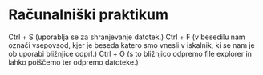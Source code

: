 # Računalniški praktikum
Ctrl + S (uporablja se za shranjevanje datotek.)
Ctrl + F (v besedilu nam označi vsepovsod, kjer je beseda katero smo vnesli v iskalnik, ki se nam je ob uporabi bližnjice odprl.)
Ctrl + O (s to bližnjico odpremo file explorer in lahko poiščemo ter odpremo datoteke.)

